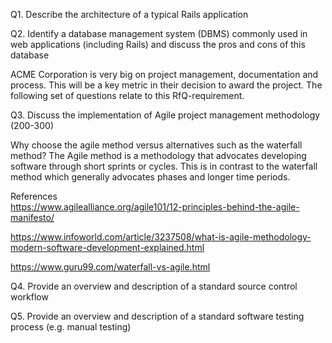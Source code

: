 Q1.	Describe the architecture of a typical Rails application

Q2.	Identify a database management system (DBMS) commonly used in web applications (including Rails) and discuss the pros and cons of this database

ACME Corporation is very big on project management, documentation and process. This will be a key metric in their decision to award the project. The following set of questions relate to this RfQ-requirement.

Q3. Discuss the implementation of Agile project management methodology (200-300) 

Why choose the agile method versus alternatives such as the waterfall method?
The Agile method is a methodology that advocates developing software through short sprints or cycles. This is in contrast to the waterfall method which generally advocates phases and longer time periods. 

    

References     
https://www.agilealliance.org/agile101/12-principles-behind-the-agile-manifesto/
    
https://www.infoworld.com/article/3237508/what-is-agile-methodology-modern-software-development-explained.html

https://www.guru99.com/waterfall-vs-agile.html


Q4.	Provide an overview and description of a standard source control workflow

Q5.	Provide an overview and description of a standard software testing process (e.g. manual testing)
